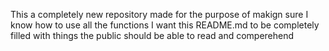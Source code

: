 This a completely new repository made for the purpose of makign sure I know how to use all the functions
I want this README.md to be completely filled with things the public should be able to read and comperehend